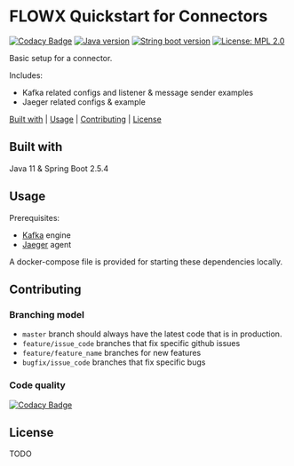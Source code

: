 # FLOWX Quickstart for Connectors

[![Codacy Badge](https://app.codacy.com/project/badge/Grade/ec3388834bc74032ac69bdf8adf050f3)](https://www.codacy.com?utm_source=github.com&amp;utm_medium=referral&amp;utm_content=flowx-ai/quickstart-connector&amp;utm_campaign=Badge_Grade)
[![Java version](https://img.shields.io/badge/java%20version-11-yellow.svg?color=yellow)](https://adoptopenjdk.net/index.html?variant=openjdk11&jvmVariant=hotspot)
[![String boot version](https://img.shields.io/badge/spring%20boot%20version-2.5.4-9cf.svg?color=9cf)](https://spring.io/projects/spring-boot)
[![License: MPL 2.0](https://img.shields.io/badge/license-MPL%202.0-brightgreen.svg)](https://opensource.org/licenses/MPL-2.0)

Basic setup for a connector.

Includes:
  - Kafka related configs and listener & message sender examples
  - Jaeger related configs & example

[Built with](#built-with) | [Usage](#usage) | [Contributing](#contributing) | [License](#license)

## Built with

Java 11 & Spring Boot 2.5.4

## Usage

Prerequisites:
  - [Kafka](https://kafka.apache.org/) engine
  - [Jaeger](https://www.jaegertracing.io) agent

A docker-compose file is provided for starting these dependencies locally.

## Contributing

### Branching model

- `master` branch should always have the latest code that is in production.
- `feature/issue_code` branches that fix specific github issues
- `feature/feature_name` branches for new features
- `bugfix/issue_code` branches that fix specific bugs

### Code quality

[![Codacy Badge](https://app.codacy.com/project/badge/Grade/ec3388834bc74032ac69bdf8adf050f3)](https://www.codacy.com?utm_source=github.com&amp;utm_medium=referral&amp;utm_content=flowx-ai/quickstart-connector&amp;utm_campaign=Badge_Grade)
## License

TODO

